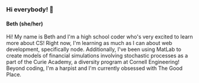 ### Hi everybody! 👋
#### Beth (she/her)

Hi! My name is Beth and I'm a high school coder who's very excited to learn more about CS! Right now, I'm learning as much as I can about web development, specifically node. Additionally, I've been using MatLab to create models of financial simulations involving stochastic processes as a part of the Curie Academy, a diversity program at Cornell Engineering! Beyond coding, I'm a harpist and I'm currently obsessed with The Good Place.

<!--
**bethpol/bethpol** is a ✨ _special_ ✨ repository because its `README.md` (this file) appears on your GitHub profile.

Here are some ideas to get you started:

- 🔭 I’m currently working on ...
- 🌱 I’m currently learning ...
- 👯 I’m looking to collaborate on ...
- 🤔 I’m looking for help with ...
- 💬 Ask me about ...
- 📫 How to reach me: ...
- 😄 Pronouns: ...
- ⚡ Fun fact: ...
-->

